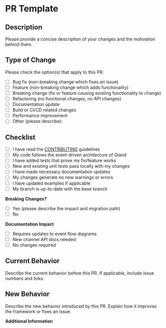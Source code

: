 # PR Template

## Description

Please provide a concise description of your changes and the motivation behind them.

## Type of Change

<!-- Check at least one that applies -->

Please check the option(s) that apply to this PR:

- [ ] Bug fix (non-breaking change which fixes an issue)
- [ ] Feature (non-breaking change which adds functionality)
- [ ] Breaking change (fix or feature causing existing functionality to change)
- [ ] Refactoring (no functional changes, no API changes)
- [ ] Documentation update
- [ ] Build or CI/CD related changes
- [ ] Performance improvement
- [ ] Other (please describe):

## Checklist

<!-- Check the items that apply to this PR -->

- [ ] I have read the [CONTRIBUTING](CONTRIBUTING.md) guidelines
- [ ] My code follows the event-driven architecture of Gland
- [ ] I have added tests that prove my fix/feature works
- [ ] New and existing unit tests pass locally with my changes
- [ ] I have made necessary documentation updates
- [ ] My changes generate no new warnings or errors
- [ ] I have updated examples if applicable
- [ ] My branch is up-to-date with the base branch

**Breaking Changes?**

- [ ] Yes (please describe the impact and migration path)
- [ ] No

**Documentation Impact**

- [ ] Requires updates to event flow diagrams
- [ ] New channel API docs needed
- [ ] No changes required

## Current Behavior

Describe the current behavior before this PR. If applicable, include issue numbers and links.

## New Behavior

Describe the new behavior introduced by this PR. Explain how it improves the framework or fixes an issue.

**Additional Information**

<!--Provide any other relevant details about this PR, such as implementation considerations, limitations, or future work. -->
